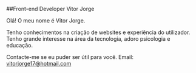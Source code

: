 ##Front-end Developer Vitor Jorge

Olá! O meu nome é Vitor Jorge.

Tenho conhecimentos na criação de websites e experiência do utilizador. Tenho grande interesse na área da tecnologia, adoro psicologia e educação.

Contacte-me se eu puder ser útil para você.
Email: vitorjorge17@hotmail.com
